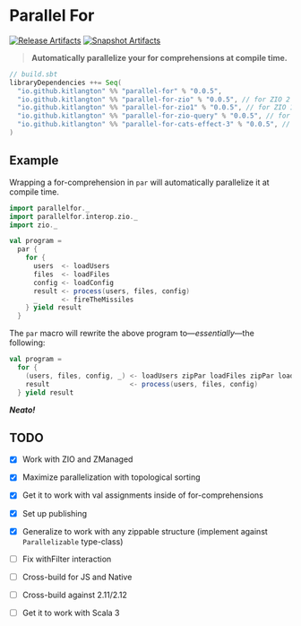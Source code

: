# Parallel For

[![Release Artifacts][Badge-SonatypeReleases]][Link-SonatypeReleases]
[![Snapshot Artifacts][Badge-SonatypeSnapshots]][Link-SonatypeSnapshots]

> **Automatically parallelize your for comprehensions at compile time.**

```sbt
// build.sbt
libraryDependencies ++= Seq(
  "io.github.kitlangton" %% "parallel-for" % "0.0.5",
  "io.github.kitlangton" %% "parallel-for-zio" % "0.0.5", // for ZIO 2
  "io.github.kitlangton" %% "parallel-for-zio1" % "0.0.5", // for ZIO 1
  "io.github.kitlangton" %% "parallel-for-zio-query" % "0.0.5", // for ZIO QUERY (for ZIO 2),
  "io.github.kitlangton" %% "parallel-for-cats-effect-3" % "0.0.5", // for Cats Effect 2,
)
```

## Example

Wrapping a for-comprehension in `par` will automatically parallelize it at compile time. 

```scala
import parallelfor._
import parallelfor.interop.zio._
import zio._

val program =
  par {
    for {
      users  <- loadUsers
      files  <- loadFiles
      config <- loadConfig
      result <- process(users, files, config)
      _      <- fireTheMissiles
    } yield result
  }
```

The `par` macro will rewrite the above program to—*essentially*—the following:

```scala
val program =
  for {
    (users, files, config, _) <- loadUsers zipPar loadFiles zipPar loadConfig zipPar fireTheMissiles
    result                    <- process(users, files, config)
  } yield result
```

***Neato!***

## TODO

- [x] Work with ZIO and ZManaged
- [x] Maximize parallelization with topological sorting
- [x] Get it to work with val assignments inside of for-comprehensions
- [x] Set up publishing
- [x] Generalize to work with any zippable structure (implement against `Parallelizable` type-class)
- [ ] Fix withFilter interaction
- [ ] Cross-build for JS and Native
- [ ] Cross-build against 2.11/2.12
- [ ] Get it to work with Scala 3


[Badge-SonatypeReleases]: https://img.shields.io/nexus/r/https/oss.sonatype.org/io.github.kitlangton/parallel-for_2.13.svg "Sonatype Releases"
[Badge-SonatypeSnapshots]: https://img.shields.io/nexus/s/https/oss.sonatype.org/io.github.kitlangton/parallel-for_2.13.svg "Sonatype Snapshots"
[Link-SonatypeSnapshots]: https://oss.sonatype.org/content/repositories/snapshots/io/github/kitlangton/parallel-for_2.13/ "Sonatype Snapshots"
[Link-SonatypeReleases]: https://oss.sonatype.org/content/repositories/releases/io/github/kitlangton/parallel-for_2.13/ "Sonatype Releases"
